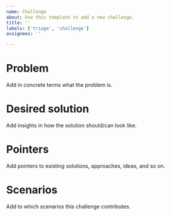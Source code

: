 ```yaml
---
name: Challenge
about: Use this template to add a new challenge.
title: ''
labels: ['triage', 'challenge']
assignees: ''

---
```


# Problem

Add in concrete terms what the problem is.

# Desired solution

Add insights in how the solution should/can look like.

# Pointers

Add pointers to existing solutions, approaches, ideas, and so on.

# Scenarios

Add to which scenarios this challenge contributes.
